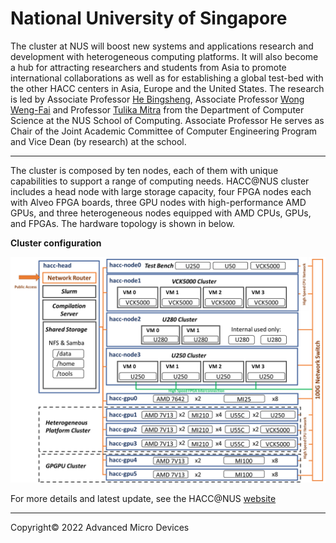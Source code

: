 # National University of Singapore

The cluster at NUS will boost new systems and applications research and development with heterogeneous computing platforms. It will also become a hub for attracting researchers and students from Asia to promote international collaborations as well as for establishing a global test-bed with the other HACC centers in Asia, Europe and the United States.
The research is led by Associate Professor [He Bingsheng](https://www.comp.nus.edu.sg/cs/bio/hebs/), Associate Professor [Wong Weng-Fai](https://www.comp.nus.edu.sg/cs/bio/wongwf/) and Professor [Tulika Mitra](https://www.comp.nus.edu.sg/cs/bio/tulika/) from the Department of Computer Science at the NUS School of Computing. Associate Professor He serves as Chair of the Joint Academic Committee of Computer Engineering Program and Vice Dean (by research) at the school.

------------
The cluster is composed by ten nodes, each of them with unique capabilities to support a range of computing needs. HACC@NUS cluster includes a head node with large storage capacity, four FPGA nodes each with Alveo FPGA boards, three GPU nodes with high-performance AMD GPUs, and three heterogeneous nodes equipped with AMD CPUs, GPUs, and FPGAs.
The hardware topology is shown in below.

**Cluster configuration**

<img src="images/nus/xacc_nus.PNG" alt="NUS" class="responsive">


For more details and latest update, see the HACC@NUS [website](http://xacchead.d2.comp.nus.edu.sg/)

---------------------------------------
<p class="copyright">Copyright&copy; 2022 Advanced Micro Devices</p>
